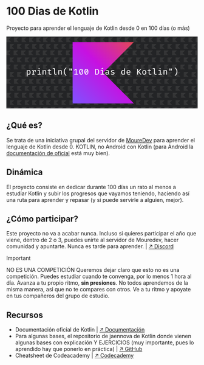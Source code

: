 # 100 Dias de Kotlin

Proyecto para aprender el lenguaje de Kotlin desde 0 en 100 días (o más)

![100 dias Kotlin v2](https://raw.githubusercontent.com/elpeque29/100-Dias-de-Kotlin/main/100diasKotlin.png)

## ¿Qué es?

Se trata de una iniciativa grupal del servidor de [MoureDev](https://moure.dev/) para aprender el lenguaje de Kotlin desde 0. KOTLIN, no Android con Kotlin (para Android la [documentación de oficial](https://developer.android.com/?hl=es-419) está muy bien).

## Dinámica

El proyecto consiste en dedicar durante 100 días un rato al menos a estudiar Kotlin y subir los progresos que vayamos teniendo, haciendo así una ruta para aprender y repasar (y si puede servirle a alguien, mejor).

## ¿Cómo participar?

Este proyecto no va a acabar nunca. Incluso si quieres participar el año que viene, dentro de 2 o 3, puedes unirte al servidor de Mouredev, hacer comunidad y apuntarte. Nunca es tarde para aprender. | [↗ Discord](https://discord.com/invite/mouredev)

> [!IMPORTANT]
> NO ES UNA COMPETICIÓN
> Queremos dejar claro que esto no es una competición. Puedes estudiar cuando te convenga, por lo menos 1 hora al día. Avanza a tu propio ritmo, **sin presiones**.
> No todos aprendemos de la misma manera, asi que no te compares con otros. Ve a tu ritmo y apoyate en tus compañeros del grupo de estudio.

## Recursos
- Documentación oficial de Kotlin | [↗ Documentación](https://kotlinlang.org/docs/home.html)
- Para algunas bases, el repositorio de jaennova de Kotlin donde vienen algunas bases con explicación Y EJERCICIOS (muy importante, pues lo aprendido hay que ponerlo en práctica) | [↗ GitHub](https://github.com/jaennova/kotlin)
- Cheatsheet de Codeacademy | [↗ Codecademy](https://www.codecademy.com/learn/learn-kotlin/modules/learn-kotlin-introduction-to-kotlin/cheatsheet)
